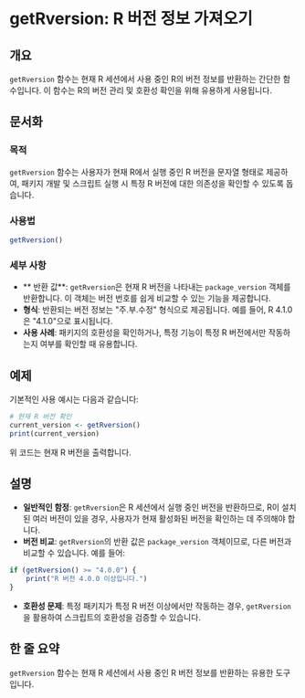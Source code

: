 <!--
Meta Description: # getRversion: R 버전 정보 가져오기 ## 개요 `getRversion` 함수는 현재 R 세션에서 사용 중인 R의 버전 정보를 반환하는 간단한 함수입니다. 이 함수는 R의 버전 관리 및 호환성 확인을 위해 유용하게 사용됩니다. ## 문서화 ### 목적 `g...
Meta Keywords: getrversion, 버전을, 함수는, 세션에서, 정보를
-->

# getRversion: R 버전 정보 가져오기

## 개요
`getRversion` 함수는 현재 R 세션에서 사용 중인 R의 버전 정보를 반환하는 간단한 함수입니다. 이 함수는 R의 버전 관리 및 호환성 확인을 위해 유용하게 사용됩니다.

## 문서화
### 목적
`getRversion` 함수는 사용자가 현재 R에서 실행 중인 R 버전을 문자열 형태로 제공하여, 패키지 개발 및 스크립트 실행 시 특정 R 버전에 대한 의존성을 확인할 수 있도록 돕습니다.

### 사용법
```R
getRversion()
```

### 세부 사항
- ** 반환 값**: `getRversion`은 현재 R 버전을 나타내는 `package_version` 객체를 반환합니다. 이 객체는 버전 번호를 쉽게 비교할 수 있는 기능을 제공합니다.
- **형식**: 반환되는 버전 정보는 "주.부.수정" 형식으로 제공됩니다. 예를 들어, R 4.1.0은 "4.1.0"으로 표시됩니다.
- **사용 사례**: 패키지의 호환성을 확인하거나, 특정 기능이 특정 R 버전에서만 작동하는지 여부를 확인할 때 유용합니다.

## 예제
기본적인 사용 예시는 다음과 같습니다:

```R
# 현재 R 버전 확인
current_version <- getRversion()
print(current_version)
```

위 코드는 현재 R 버전을 출력합니다.

## 설명
- **일반적인 함정**: `getRversion`은 R 세션에서 실행 중인 버전을 반환하므로, R이 설치된 여러 버전이 있을 경우, 사용자가 현재 활성화된 버전을 확인하는 데 주의해야 합니다. 
- **버전 비교**: `getRversion`의 반환 값은 `package_version` 객체이므로, 다른 버전과 비교할 수 있습니다. 예를 들어:
  
```R
if (getRversion() >= "4.0.0") {
    print("R 버전 4.0.0 이상입니다.")
}
```

- **호환성 문제**: 특정 패키지가 특정 R 버전 이상에서만 작동하는 경우, `getRversion`을 활용하여 스크립트의 호환성을 검증할 수 있습니다.

## 한 줄 요약
`getRversion` 함수는 현재 R 세션에서 사용 중인 R 버전 정보를 반환하는 유용한 도구입니다.